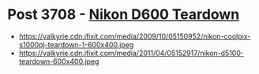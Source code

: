 # Post 3708 - [Nikon D600 Teardown](https://www.ifixit.com/News/3708/nikon-d600-teardown)

- https://valkyrie.cdn.ifixit.com/media/2009/10/05150952/nikon-coolpix-s1000pj-teardown-1-600x400.jpeg
- https://valkyrie.cdn.ifixit.com/media/2011/04/05152917/nikon-d5100-teardown-600x400.jpeg
